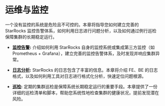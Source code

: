 # 运维与监控

一个没有监控的系统是危险且不可控的。本章将指导您如何建立完善的 StarRocks 监控告警体系，如何利用日志进行问题分析，以及如何通过例行巡检保障集群的长期稳定运行。

*   **[监控告警](./monitoring.md):** 介绍如何利用 StarRocks 自身的监控系统或集成第三方监控（如 Prometheus + Grafana），建立完善的监控告警体系，及时发现并响应集群异常。

*   **[日志分析](./logs.md):** StarRocks 的日志包含了丰富的信息。本章将介绍 FE、BE 的日志格式，以及如何利用工具对日志进行格式化分析，快速定位问题根源。

*   **[巡检](./inspection.md):** 定期的集群巡检是保障系统长期稳定运行的重要手段。本章提供了一份详细的巡检清单和脚本，帮助您系统性地检查集群的健康状况，提前发现潜在风险。